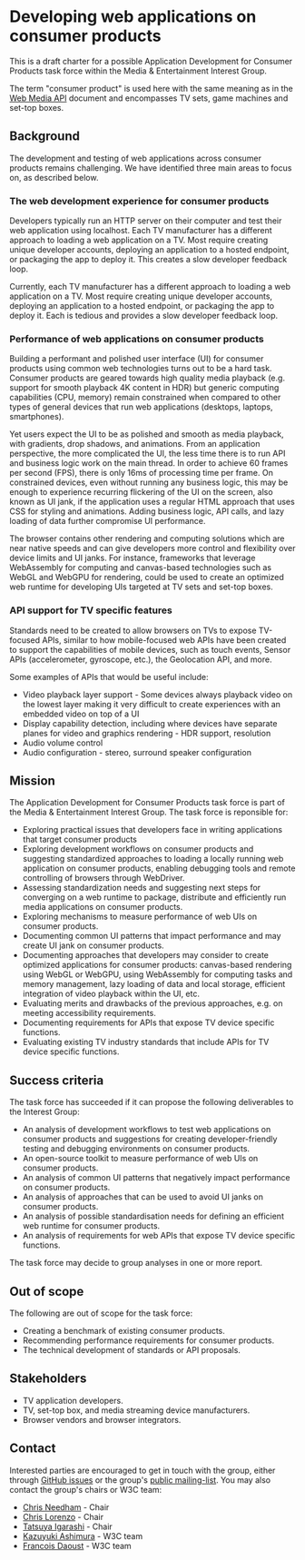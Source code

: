 Developing web applications on consumer products
================================================

This is a draft charter for a possible Application Development for Consumer Products task force within the Media & Entertainment Interest Group.

The term "consumer product" is used here with the same meaning as in the [Web Media API](https://w3c.github.io/webmediaapi/#introduction) document and encompasses TV sets, game machines and set-top boxes.


Background
----------

The development and testing of web applications across consumer products remains challenging. We have identified three main areas to focus on, as described below.

### The web development experience for consumer products

Developers typically run an HTTP server on their computer and test their web application using localhost. Each TV manufacturer has a different approach to loading a web application on a TV. Most require creating unique developer accounts, deploying an application to a hosted endpoint, or packaging the app to deploy it. This creates a slow developer feedback loop.

Currently, each TV manufacturer has a different approach to loading a web application on a TV. Most require creating unique developer accounts, deploying an application to a hosted endpoint, or packaging the app to deploy it. Each is tedious and provides a slow developer feedback loop.

### Performance of web applications on consumer products

Building a performant and polished user interface (UI) for consumer products using common web technologies turns out to be a hard task. Consumer products are geared towards high quality media playback (e.g. support for smooth playback 4K content in HDR) but generic computing capabilities (CPU, memory) remain constrained when compared to other types of general devices that run web applications (desktops, laptops, smartphones).

Yet users expect the UI to be as polished and smooth as media playback, with gradients, drop shadows, and animations. From an application perspective, the more complicated the UI, the less time there is to run API and business logic work on the main thread. In order to achieve 60 frames per second (FPS), there is only 16ms of processing time per frame. On constrained devices, even without running any business logic, this may be enough to experience recurring flickering of the UI on the screen, also known as UI jank, if the application uses a regular HTML approach that uses CSS for styling and animations. Adding business logic, API calls, and lazy loading of data further compromise UI performance.

The browser contains other rendering and computing solutions which are near native speeds and can give developers more control and flexibility over device limits and UI janks. For instance, frameworks that leverage WebAssembly for computing and canvas-based technologies such as WebGL and WebGPU for rendering, could be used to create an optimized web runtime for developing UIs targeted at TV sets and set-top boxes.

### API support for TV specific features

Standards need to be created to allow browsers on TVs to expose TV-focused APIs, similar to how mobile-focused web APIs have been created to support the capabilities of mobile devices, such as touch events, Sensor APIs (accelerometer, gyroscope, etc.), the Geolocation API, and more.

Some examples of APIs that would be useful include:

* Video playback layer support - Some devices always playback video on the lowest layer making it very difficult to create experiences with an embedded video on top of a UI
* Display capability detection, including where devices have separate planes for video and graphics rendering  - HDR support, resolution
* Audio volume control
* Audio configuration - stereo, surround speaker configuration

Mission
-------

The Application Development for Consumer Products task force is part of the Media & Entertainment Interest Group. The task force is reponsible for:

* Exploring practical issues that developers face in writing applications that target consumer products
* Exploring development workflows on consumer products and suggesting standardized approaches to loading a locally running web application on consumer products, enabling debugging tools and remote controlling of browsers through WebDriver.
* Assessing standardization needs and suggesting next steps for converging on a web runtime to package, distribute and efficiently run media applications on consumer products.
* Exploring mechanisms to measure performance of web UIs on consumer products.
* Documenting common UI patterns that impact performance and may create UI jank on consumer products.
* Documenting approaches that developers may consider to create optimized applications for consumer products: canvas-based rendering using WebGL or WebGPU, using WebAssembly for computing tasks and memory management, lazy loading of data and local storage, efficient integration of video playback within the UI, etc.
* Evaluating merits and drawbacks of the previous approaches, e.g. on meeting accessibility requirements.
* Documenting requirements for APIs that expose TV device specific functions.
* Evaluating existing TV industry standards that include APIs for TV device specific functions.

Success criteria
----------------

The task force has succeeded if it can propose the following deliverables to the Interest Group:

* An analysis of development workflows to test web applications on consumer products and suggestions for creating developer-friendly testing and debugging environments on consumer products.
* An open-source toolkit to measure performance of web UIs on consumer products.
* An analysis of common UI patterns that negatively impact performance on consumer products.
* An analysis of approaches that can be used to avoid UI janks on consumer products.
* An analysis of possible standardisation needs for defining an efficient web runtime for consumer products.
* An analysis of requirements for web APIs that expose TV device specific functions.

The task force may decide to group analyses in one or more report.


Out of scope
------------

The following are out of scope for the task force:

* Creating a benchmark of existing consumer products.
* Recommending performance requirements for consumer products.
* The technical development of standards or API proposals.


Stakeholders
------------

* TV application developers.
* TV, set-top box, and media streaming device manufacturers.
* Browser vendors and browser integrators.


Contact
-------

Interested parties are encouraged to get in touch with the group, either through [GitHub issues](https://github.com/w3c/media-and-entertainment/issues) or the group's [public mailing-list](mailto:public-web-and-tv@w3.org). You may also contact the group's chairs or W3C team:

* [Chris Needham](mailto:chris.needham@bbc.co.uk) - Chair
* [Chris Lorenzo](mailto:Christopher_Lorenzo@Comcast.com) - Chair
* [Tatsuya Igarashi](mailto:Tatsuya.Igarashi@sony.com) - Chair
* [Kazuyuki Ashimura](mailto:ashimura@w3.org) - W3C team
* [Francois Daoust](mailto:fd@w3.org) - W3C team

